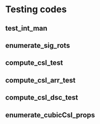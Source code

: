 # Testing codes

## test_int_man

## enumerate_sig_rots

## compute_csl_test

## compute_csl_arr_test

## compute_csl_dsc_test

## enumerate_cubicCsl_props
